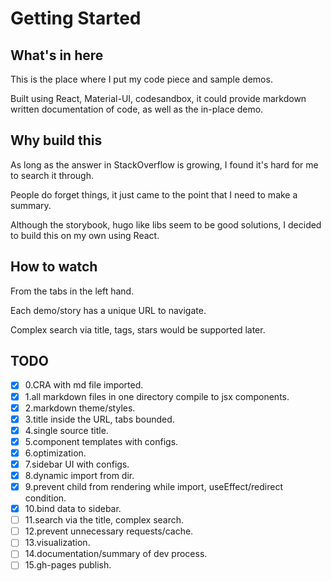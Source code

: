 # Getting Started

## What's in here

This is the place where I put my code piece and sample demos.

Built using React, Material-UI, codesandbox, it could provide markdown written documentation of code, as well as the in-place demo.

## Why build this

As long as the answer in StackOverflow is growing, I found it's hard for me to search it through.

People do forget things, it just came to the point that I need to make a summary.

Although the storybook, hugo like libs seem to be good solutions, I decided to build this on my own using React.

## How to watch

From the tabs in the left hand.

Each demo/story has a unique URL to navigate.

Complex search via title, tags, stars would be supported later.

## TODO

- [x] 0.CRA with md file imported.  
- [x] 1.all markdown files in one directory compile to jsx components.  
- [x] 2.markdown theme/styles.  
- [x] 3.title inside the URL, tabs bounded.  
- [x] 4.single source title.  
- [x] 5.component templates with configs.  
- [x] 6.optimization.  
- [x] 7.sidebar UI with configs.  
- [x] 8.dynamic import from dir.  
- [x] 9.prevent child from rendering while import, useEffect/redirect condition.  
- [x] 10.bind data to sidebar.  
- [ ] 11.search via the title, complex search.  
- [ ] 12.prevent unnecessary requests/cache.  
- [ ] 13.visualization.  
- [ ] 14.documentation/summary of dev process.  
- [ ] 15.gh-pages publish.  
